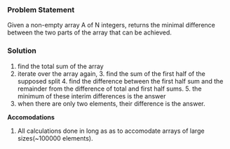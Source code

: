 ### Problem Statement

Given a non-empty array A of N integers, returns the minimal difference between the two parts of the array that can be achieved.

### Solution
1. find the total sum of the array
2. iterate over the array again,
    3. find the sum of the first half of the supposed split
    4. find the difference between the first half sum and the remainder from the difference of total and first half sums.
    5. the minimum of these interim differences is the answer
6. when there are only two elements, their difference is the answer.

**Accomodations**
1. All calculations done in long as as to accomodate arrays of large sizes(~100000 elements).